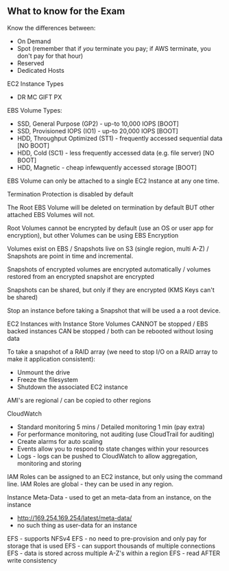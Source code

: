 ## What to know for the Exam

Know the differences between:
- On Demand
- Spot (remember that if *you* terminate you pay; if AWS terminate, you don't pay for that hour)
- Reserved
- Dedicated Hosts

EC2 Instance Types
- DR MC GIFT PX

EBS Volume Types:
- SSD, General Purpose (GP2) - up-to 10,000 IOPS [BOOT]
- SSD, Provisioned IOPS (IO1) - up-to 20,000 IOPS [BOOT]
- HDD, Throughput Optimized (ST1) - frequently accessed sequential data [NO BOOT]
- HDD, Cold (SC1) - less frequently accessed data (e.g. file server) [NO BOOT]
- HDD, Magnetic - cheap infewquently accessed storage [BOOT]

EBS Volume can only be attached to a single EC2 Instance at any one time.

Termination Protection is disabled by default

The Root EBS Volume will be deleted on termination by default BUT other attached EBS Volumes will not.

Root Volumes cannot be encrypted by default (use an OS or user app for encryption), but other Volumes can be using EBS Encryption

Volumes exist on EBS / Snapshots live on S3 (single region, multi A-Z) / Snapshots are point in time and incremental.

Snapshots of encrypted volumes are encrypted automatically / volumes restored from an encrypted snapshot are encrypted

Snapshots can be shared, but only if they are encrypted (KMS Keys can't be shared)

Stop an instance before taking a Snapshot that will be used a a root device.

EC2 Instances with Instance Store Volumes CANNOT be stopped / EBS backed instances CAN be stopped / both can be rebooted without losing data

To take a snapshot of a RAID array (we need to stop I/O on a RAID array to make it application consistent):
- Unmount the drive
- Freeze the filesystem
- Shutdown the associated EC2 instance

AMI's are regional / can be copied to other regions

CloudWatch
- Standard monitoring 5 mins / Detailed monitoring 1 min (pay extra)
- For performance monitoring, not auditing (use CloudTrail for auditing)
- Create alarms for auto scaling
- Events allow you to respond to state changes within your resources
- Logs - logs can be pushed to CloudWatch to allow aggregation, monitoring and storing

IAM Roles can be assigned to an EC2 instance, but only using the command line.
IAM Roles are global - they can be used in any region.

Instance Meta-Data - used to get an meta-data from an instance, on the instance
 - http://169.254.169.254/latest/meta-data/
 - no such thing as user-data for an instance
 
 EFS - supports NFSv4
 EFS - no need to pre-provision and only pay for storage that is used
 EFS - can support thousands of multiple connections
 EFS - data is stored across multiple A-Z's within a region
 EFS - read AFTER write consistency

